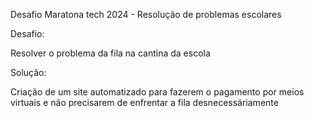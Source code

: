 Desafio Maratona tech 2024 - Resolução de problemas escolares

Desafio:

Resolver o problema da fila na cantina da escola

Solução:

Criação de um site automatizado para fazerem o pagamento por meios virtuais e não precisarem de enfrentar a fila desnecessáriamente
